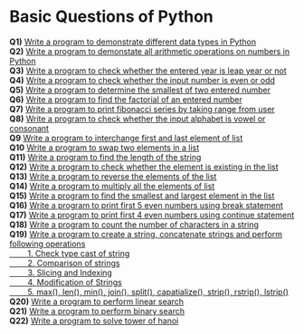 # Basic Questions of Python
**Q1)** [Write a program to demonstrate different data types in Python](/Basic%20Questions/Questions%20Folder/Question_1.py)<br>
**Q2)** [Write a program to demonstate all arithmetic operations on numbers in Python](/Basic%20Questions/Questions%20Folder/Question_2.py)<br>
**Q3)** [Write a program to check whether the entered year is leap year or not](/Basic%20Questions/Questions%20Folder/Question_3.py)<br>
**Q4)** [Write a program to check whether the input number is even or odd](/Basic%20Questions/Questions%20Folder/Question_4.py)<br>
**Q5)** [Write a program to determine the smallest of two entered number](/Basic%20Questions/Questions%20Folder/Question_5.py)<br>
**Q6)** [Write a program to find the factorial of an entered number](/Basic%20Questions/Questions%20Folder/Question_6.py)<br>
**Q7)** [Write a program to print fibonacci series by taking range from user](/Basic%20Questions/Questions%20Folder/Question_7.py)<br>
**Q8)** [Write a program to check whether the input alphabet is vowel or consonant](/Basic%20Questions/Questions%20Folder/Question_8.py)<br>
**Q9** [Write a program to interchange first and last element of list](/Basic%20Questions/Questions%20Folder/Question_9.py)<br>
**Q10** [Write a program to swap two elements in a list](/Basic%20Questions/Questions%20Folder/Question_10.py)<br>
**Q11)** [Write a program to find the length of the string](/Basic%20Questions/Questions%20Folder/Question_11.py)<br>
**Q12)** [Write a program to check whether the element is existing in the list](/Basic%20Questions/Questions%20Folder/Question_12.py)<br>
**Q13)** [Write a program to reverse the elements of the list](/Basic%20Questions/Questions%20Folder/Question_13.py)<br>
**Q14)** [Write a program to multiply all the elements of list](/Basic%20Questions/Questions%20Folder/Question_14.py)<br>
**Q15)** [Write a program to find the smallest and largest element in the list](/Basic%20Questions/Questions%20Folder/Question_15.py)<br>
**Q16)** [Write a program to print first 5 even numbers using break statement](/Basic%20Questions/Questions%20Folder/Question_16.py)<br>
**Q17)** [Write a program to print first 4 even numbers using continue statement](/Basic%20Questions/Questions%20Folder/Question_17.py)<br>
**Q18)** [Write a program to count the number of characters in a string](/Basic%20Questions/Questions%20Folder/Question_18.py)<br>
**Q19)** [Write a program to create a string, concatenate strings and perform following operations <br>&emsp;&emsp; 1. Check type cast of string <br>&emsp;&emsp; 2. Comparison of strings <br>&emsp;&emsp; 3. Slicing and Indexing <br>&emsp;&emsp; 4. Modification of Strings <br>&emsp;&emsp; 5. max(), len(), min(), join(), split(), capatialize(), strip(), rstrip(), lstrip()](/Basic%20Questions/Questions%20Folder/Question_19.py) <br>
**Q20)** [Write a program to perform linear search](/Basic%20Questions/Questions%20Folder/Question_20.py)<br>
**Q21)** [Write a program to perform binary search](https://github.com/bishtanuj/python/blob/main/Basic%20Questions/Questions%20Folder/Question_21.py)<br>
**Q22)** [Write a program to solve tower of hanoi](/Basic%20Questions/Questions%20Folder/Question_22.py)<br>
